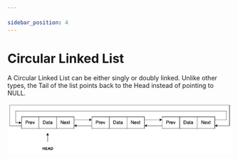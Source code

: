 ```yaml
---

sidebar_position: 4
---
```


# Circular Linked List

A Circular Linked List can be either singly or doubly linked. Unlike other types, the Tail of the list points back to the Head instead of pointing to NULL.

![Circular linked list](../../img/circular-linked-list.jpg)

